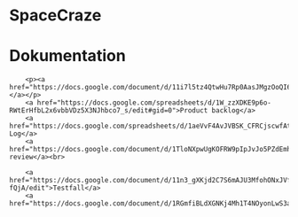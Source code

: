 SpaceCraze
==========

<html>
<head lang="en">
    <meta charset="UTF-8">
    <title></title>
</head>
<body>
    <h1>Dokumentation</h1>

        <p><a href="https://docs.google.com/document/d/11i7l5tz4QtwHu7Rp0AasJMgzOoQI6KrST5Y3bH0TomA/edit#heading=h.h6glkt1prke1"></a></p>
        <a href="https://docs.google.com/spreadsheets/d/1W_zzXDKE9p6o-RWtErHfbL2x6vbbVDz5X3NJhbco7_s/edit#gid=0">Product backlog</a>
        <a href="https://docs.google.com/spreadsheets/d/1aeVvF4AvJVBSK_CFRCjscwfAtNnvDJWFL2jYYpaBD7Q/edit">Sprint Log</a>
        <a href="https://docs.google.com/document/d/1TloNXpwUgKOFRW9pIpJvJo5PZdEmhQr5AStxK3WeLYA/edit">Sprint review</a><br>

        <a href="https://docs.google.com/document/d/11n3_gXKjd2C7S6mAJU3MfohONxJVfY8LUiWGP2-fQjA/edit">Testfall</a>
        <a href="https://docs.google.com/document/d/1RGmfiBLdXGNKj4Mh1T4NOyonLwS3aXRWLlYmn0x4aYQ/edit">Testrapporter</a>

</body>
</html>
